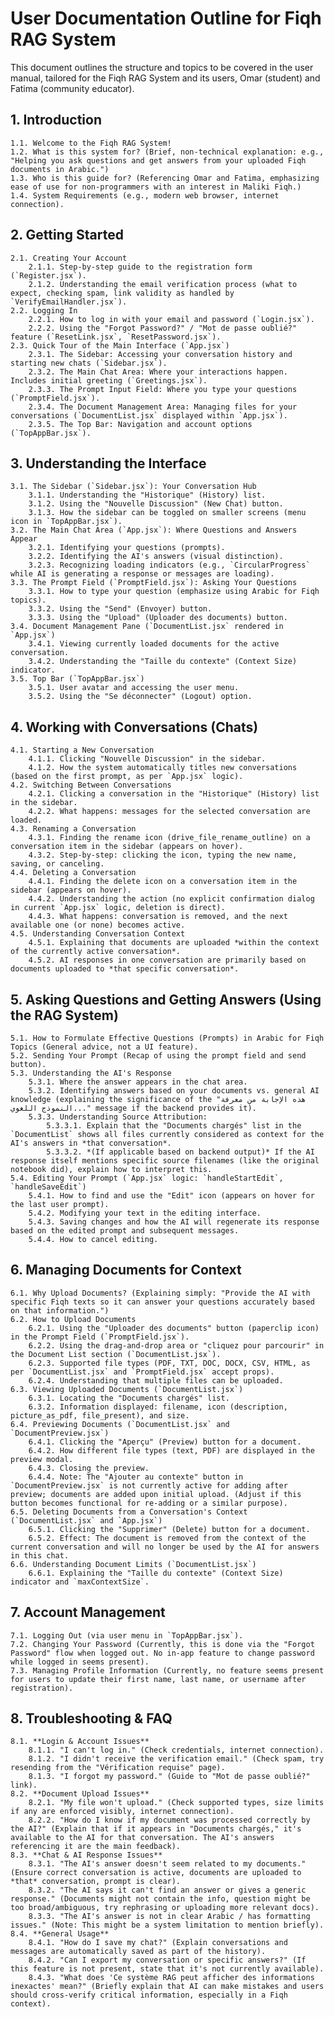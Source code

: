 # User Documentation Outline for Fiqh RAG System

This document outlines the structure and topics to be covered in the user manual, tailored for the Fiqh RAG System and its users, Omar (student) and Fatima (community educator).

## 1. Introduction
    1.1. Welcome to the Fiqh RAG System!
    1.2. What is this system for? (Brief, non-technical explanation: e.g., "Helping you ask questions and get answers from your uploaded Fiqh documents in Arabic.")
    1.3. Who is this guide for? (Referencing Omar and Fatima, emphasizing ease of use for non-programmers with an interest in Maliki Fiqh.)
    1.4. System Requirements (e.g., modern web browser, internet connection).

## 2. Getting Started
    2.1. Creating Your Account
        2.1.1. Step-by-step guide to the registration form (`Register.jsx`).
        2.1.2. Understanding the email verification process (what to expect, checking spam, link validity as handled by `VerifyEmailHandler.jsx`).
    2.2. Logging In
        2.2.1. How to log in with your email and password (`Login.jsx`).
        2.2.2. Using the "Forgot Password?" / "Mot de passe oublié?" feature (`ResetLink.jsx`, `ResetPassword.jsx`).
    2.3. Quick Tour of the Main Interface (`App.jsx`)
        2.3.1. The Sidebar: Accessing your conversation history and starting new chats (`Sidebar.jsx`).
        2.3.2. The Main Chat Area: Where your interactions happen. Includes initial greeting (`Greetings.jsx`).
        2.3.3. The Prompt Input Field: Where you type your questions (`PromptField.jsx`).
        2.3.4. The Document Management Area: Managing files for your conversations (`DocumentList.jsx` displayed within `App.jsx`).
        2.3.5. The Top Bar: Navigation and account options (`TopAppBar.jsx`).

## 3. Understanding the Interface
    3.1. The Sidebar (`Sidebar.jsx`): Your Conversation Hub
        3.1.1. Understanding the "Historique" (History) list.
        3.1.2. Using the "Nouvelle Discussion" (New Chat) button.
        3.1.3. How the sidebar can be toggled on smaller screens (menu icon in `TopAppBar.jsx`).
    3.2. The Main Chat Area (`App.jsx`): Where Questions and Answers Appear
        3.2.1. Identifying your questions (prompts).
        3.2.2. Identifying the AI's answers (visual distinction).
        3.2.3. Recognizing loading indicators (e.g., `CircularProgress` while AI is generating a response or messages are loading).
    3.3. The Prompt Field (`PromptField.jsx`): Asking Your Questions
        3.3.1. How to type your question (emphasize using Arabic for Fiqh topics).
        3.3.2. Using the "Send" (Envoyer) button.
        3.3.3. Using the "Upload" (Uploader des documents) button.
    3.4. Document Management Pane (`DocumentList.jsx` rendered in `App.jsx`)
        3.4.1. Viewing currently loaded documents for the active conversation.
        3.4.2. Understanding the "Taille du contexte" (Context Size) indicator.
    3.5. Top Bar (`TopAppBar.jsx`)
        3.5.1. User avatar and accessing the user menu.
        3.5.2. Using the "Se déconnecter" (Logout) option.

## 4. Working with Conversations (Chats)
    4.1. Starting a New Conversation
        4.1.1. Clicking "Nouvelle Discussion" in the sidebar.
        4.1.2. How the system automatically titles new conversations (based on the first prompt, as per `App.jsx` logic).
    4.2. Switching Between Conversations
        4.2.1. Clicking a conversation in the "Historique" (History) list in the sidebar.
        4.2.2. What happens: messages for the selected conversation are loaded.
    4.3. Renaming a Conversation
        4.3.1. Finding the rename icon (drive_file_rename_outline) on a conversation item in the sidebar (appears on hover).
        4.3.2. Step-by-step: clicking the icon, typing the new name, saving, or canceling.
    4.4. Deleting a Conversation
        4.4.1. Finding the delete icon on a conversation item in the sidebar (appears on hover).
        4.4.2. Understanding the action (no explicit confirmation dialog in current `App.jsx` logic, deletion is direct).
        4.4.3. What happens: conversation is removed, and the next available one (or none) becomes active.
    4.5. Understanding Conversation Context
        4.5.1. Explaining that documents are uploaded *within the context of the currently active conversation*.
        4.5.2. AI responses in one conversation are primarily based on documents uploaded to *that specific conversation*.

## 5. Asking Questions and Getting Answers (Using the RAG System)
    5.1. How to Formulate Effective Questions (Prompts) in Arabic for Fiqh Topics (General advice, not a UI feature).
    5.2. Sending Your Prompt (Recap of using the prompt field and send button).
    5.3. Understanding the AI's Response
        5.3.1. Where the answer appears in the chat area.
        5.3.2. Identifying answers based on your documents vs. general AI knowledge (explaining the significance of the "هذه الإجابة من معرفة النموذج اللغوي..." message if the backend provides it).
        5.3.3. Understanding Source Attribution:
            5.3.3.1. Explain that the "Documents chargés" list in the `DocumentList` shows all files currently considered as context for the AI's answers in *that conversation*.
            5.3.3.2. *(If applicable based on backend output)* If the AI response itself mentions specific source filenames (like the original notebook did), explain how to interpret this.
    5.4. Editing Your Prompt (`App.jsx` logic: `handleStartEdit`, `handleSaveEdit`)
        5.4.1. How to find and use the "Edit" icon (appears on hover for the last user prompt).
        5.4.2. Modifying your text in the editing interface.
        5.4.3. Saving changes and how the AI will regenerate its response based on the edited prompt and subsequent messages.
        5.4.4. How to cancel editing.

## 6. Managing Documents for Context
    6.1. Why Upload Documents? (Explaining simply: "Provide the AI with specific Fiqh texts so it can answer your questions accurately based on that information.")
    6.2. How to Upload Documents
        6.2.1. Using the "Uploader des documents" button (paperclip icon) in the Prompt Field (`PromptField.jsx`).
        6.2.2. Using the drag-and-drop area or "cliquez pour parcourir" in the Document List section (`DocumentList.jsx`).
        6.2.3. Supported file types (PDF, TXT, DOC, DOCX, CSV, HTML, as per `DocumentList.jsx` and `PromptField.jsx` accept props).
        6.2.4. Understanding that multiple files can be uploaded.
    6.3. Viewing Uploaded Documents (`DocumentList.jsx`)
        6.3.1. Locating the "Documents chargés" list.
        6.3.2. Information displayed: filename, icon (description, picture_as_pdf, file_present), and size.
    6.4. Previewing Documents (`DocumentList.jsx` and `DocumentPreview.jsx`)
        6.4.1. Clicking the "Aperçu" (Preview) button for a document.
        6.4.2. How different file types (text, PDF) are displayed in the preview modal.
        6.4.3. Closing the preview.
        6.4.4. Note: The "Ajouter au contexte" button in `DocumentPreview.jsx` is not currently active for adding after preview; documents are added upon initial upload. (Adjust if this button becomes functional for re-adding or a similar purpose).
    6.5. Deleting Documents from a Conversation's Context (`DocumentList.jsx` and `App.jsx`)
        6.5.1. Clicking the "Supprimer" (Delete) button for a document.
        6.5.2. Effect: The document is removed from the context of the current conversation and will no longer be used by the AI for answers in this chat.
    6.6. Understanding Document Limits (`DocumentList.jsx`)
        6.6.1. Explaining the "Taille du contexte" (Context Size) indicator and `maxContextSize`.

## 7. Account Management
    7.1. Logging Out (via user menu in `TopAppBar.jsx`).
    7.2. Changing Your Password (Currently, this is done via the "Forgot Password" flow when logged out. No in-app feature to change password while logged in seems present).
    7.3. Managing Profile Information (Currently, no feature seems present for users to update their first name, last name, or username after registration).

## 8. Troubleshooting & FAQ
    8.1. **Login & Account Issues**
        8.1.1. "I can't log in." (Check credentials, internet connection).
        8.1.2. "I didn't receive the verification email." (Check spam, try resending from the "Vérification requise" page).
        8.1.3. "I forgot my password." (Guide to "Mot de passe oublié?" link).
    8.2. **Document Upload Issues**
        8.2.1. "My file won't upload." (Check supported types, size limits if any are enforced visibly, internet connection).
        8.2.2. "How do I know if my document was processed correctly by the AI?" (Explain that if it appears in "Documents chargés," it's available to the AI for that conversation. The AI's answers referencing it are the main feedback).
    8.3. **Chat & AI Response Issues**
        8.3.1. "The AI's answer doesn't seem related to my documents." (Ensure correct conversation is active, documents are uploaded to *that* conversation, prompt is clear).
        8.3.2. "The AI says it can't find an answer or gives a generic response." (Documents might not contain the info, question might be too broad/ambiguous, try rephrasing or uploading more relevant docs).
        8.3.3. "The AI's answer is not in clear Arabic / has formatting issues." (Note: This might be a system limitation to mention briefly).
    8.4. **General Usage**
        8.4.1. "How do I save my chat?" (Explain conversations and messages are automatically saved as part of the history).
        8.4.2. "Can I export my conversation or specific answers?" (If this feature is not present, state that it's not currently available).
        8.4.3. "What does 'Ce système RAG peut afficher des informations inexactes' mean?" (Briefly explain that AI can make mistakes and users should cross-verify critical information, especially in a Fiqh context).
